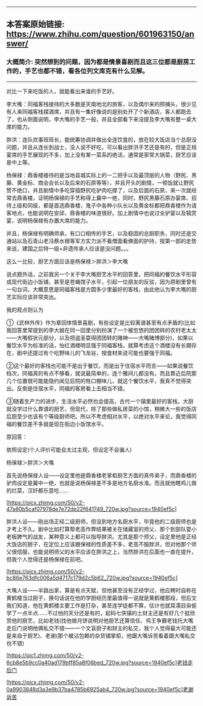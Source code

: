 ----------------------------------------
## 本答案原始链接: https://www.zhihu.com/question/601963150/answer/
### 大概简介: 突然想到的问题，因为都是情景喜剧而且这三位都是厨房工作的，手艺也都不错，看各位列文库克有什么见解。
----------------------------------------
对比一下来吃饭的人，就能看出来谁的手艺好。

李大嘴：同福客栈接待的大多数是天南地北的旅客，以及偶尔来的邢捕头，很少见有人来同福客栈摆酒席，并且有一集好像说的是别处开了个新酒店，客人都跑去了，也从侧面说明，李大嘴的手艺一般，并且全部看下来没提及李大嘴有整一桌大席的能力。

胖洪：连队炊事班班长，能统筹协调并做出全连饮食的，放在较大饭店当个总厨没问题，并且从连长到战士，没人说不好吃，可以看出胖洪手艺还是有的，但是正规宴席的手艺展现的不多，加上没有某一菜系的绝活，通常是家常大锅菜，厨艺应该是中上等。

杨保禄：鼎香楼接待的是当地县城实际上的一二把手以及最顶层的人物（野尻、黑藤、黄金标、商会会长以及后来的石原等等），并且开头的剧情，一顿饭就让野尻赞不绝口，并且剧情中多吃穿插野尻吃驴肉吃撑了，以及后面的石原，来一次就经常去鼎香楼，证明杨保禄的手艺称得上冀中一绝，同时，野尻黑藤石原办宴席、招待上级和同级，都是首选鼎香楼，鬼子中各种小队长以及黄金标都把鼎香楼作为请客地点，也能说明在安邱，鼎香楼的味道很好。加上剧情中也说过全驴宴以及犒赏宴，说明杨保禄有办置大席的能力。

并且，杨保禄有明确师承，有口口相传的手艺，以及稳固的总厨职务，同时还是交通站以及石青山老冯蔡水根等军方实力派不看僧面看佛面的护持，按第一部的走势来说，建国之后特一级+非遗传承人应该是没问题。。。

这么一比较，厨艺方面应该是杨保禄＞胖洪＞李大嘴

说点题外话，之前我另一个关于李大嘴厨艺水平的回答里，把同福的餐饮水平形容成现代街边小饭铺，甚至是苍蝇馆子水平，引起一位朋友的反驳，因为原剧里曾有一句台词，大概意思是同福客栈是方圆多少里最好的客栈，由此他认为李大嘴的厨艺实际应该非常突出。

我的观点则认为

①《武林外传》作为章回体情景喜剧，有些设定是比较离谱甚至有点矛盾的(比如我回答里常提到的李大娘在同一回里分别扮演了一个被忽悠的团团转的农村老太太——大嘴假状元部分，以及把盗圣耍得团团转的赌神——大嘴赌博部分)，如果以餐饮水平为标准的话，怡红酒楼明显强于同福客栈，就算考虑这个酒楼没有长期存在，剧中还提过有个吃野味儿的飞龙谷，按食材来说可能也要强于同福。

②这个最好的客栈也可能不是出于餐饮，而是出于住宿水平而言——如果说餐饮档次，同福真的有点不够看，就说最简单的，连个雅间儿都没有。而且靠近后院那几个位置很可能能隐约闻见后院的牲口棚味儿，就这个餐饮水平，我真不觉得突出。反倒是住宿水平，同福的客房看上去相当不错。

③随着生产力的进步，生活水平必然也会提高，古代一个镇里最好的客栈，大厨就没学过什么靠谱的厨艺，但现代，除了那些做私房菜的小馆，稍微大一些的饭店后厨至少也该有个等级厨师吧。所以不考虑相对水平，以绝对水平来论，我觉得同福的餐饮差不多就是现在街边小饭馆水平。




原回答：

依照设定(个人评价可能会太过主观，但设定不会骗人)

杨保禄＞胖洪＞大嘴

首先说杨保禄人设——设定里他是鼎香楼老掌柜厨艺方面的真传弟子，而鼎香楼的驴肉设定是冀中一绝，也就是说杨保禄差不多是地方名厨水准。而且就他瞎鸡儿做的烂菜，汉奸都乐意吃……

[https://picx.zhimg.com/50/v2-47a60b5caf07978de7e72de22f641749_720w.jpg?source=1940ef5c]

胖洪人设——刚出场正经二级厨师，但没到地方名厨水平，毕竟他的二级厨师也是才考上不久。剧中比如打算帮老高作弊结果被关在储藏室的师父、那个到部队耍小老板脾气的战友，某种意义上都可以指导胖洪。尤其是那个师父，设定里他是正经大饭店的厨子，在定位上应该跟保禄的性质差不多，老高不服胖洪，但对他那个师父很信服，也能说明师父的水平应该在胖洪之上，当然胖洪在后面也一直在提升，但我个人觉得还是杨保禄在前吧。

[https://picx.zhimg.com/50/v2-bc86e763dfc006a5d4717c179d2c5b62_720w.jpg?source=1940ef5c]

大嘴人设——半路出家，算是有点天赋，但他甚至没有正经学过，他应聘时自称在黄鹤楼当过厨子，换句话说在他的学厨经历里最值得一说就是黄鹤楼那段，但后文我们知道，他在黄鹤楼主要工作是打杂，甚至连学徒都不算，估计也就耳濡目染偷学了一点半点……不过他的天分还是有的，起码七侠镇的土财主还是有好几个挺欣赏他的厨艺，比如老钱(找他做月饼说明对他厨艺还算信任、鸡王争霸老钱托大嘴走后门说明他俩私交不错——一个文盲厨子和财主的私交，我个人觉得最大可能还是来自于厨艺)、老谢(那个被沾包赖的杂货铺掌柜，他跟大嘴诉苦看着跟大嘴私交也不错)

[https://pic1.zhimg.com/50/v2-6cb8e5b9cc0a40ad179bff85a8f06bed_720w.jpg?source=1940ef5c]老钱走后门




[https://picx.zhimg.com/50/v2-0a9903848d3a3e9b37ba4785b6925ab4_720w.jpg?source=1940ef5c]老谢诉苦

